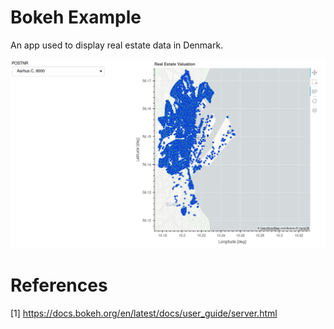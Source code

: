 # Bokeh Example

An app used to display real estate data in Denmark.

![](/src/posts/2021-09-14-bokeh-example/app.png)

# References

[1] https://docs.bokeh.org/en/latest/docs/user_guide/server.html
